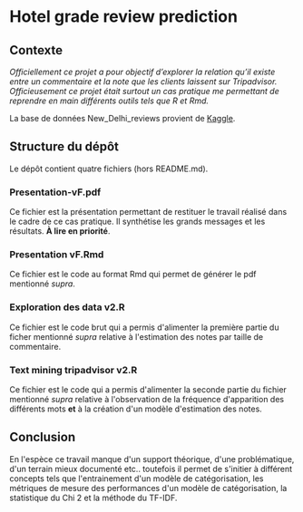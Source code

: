 # Hotel grade review prediction

## Contexte 
*Officiellement ce projet a pour objectif d’explorer la relation qu’il existe
entre un commentaire et la note que les clients laissent sur Tripadvisor.
Officieusement ce projet était surtout un cas pratique me permettant de
reprendre en main différents outils tels que R et Rmd.*

La base de données New_Delhi_reviews provient de 
[Kaggle]([https://www.kaggle.com/datasets/arnabchaki/tripadvisor-reviews-2023]).

## Structure du dépôt
Le dépôt contient quatre fichiers (hors README.md).

### Presentation-vF.pdf 
Ce fichier est la présentation permettant de restituer le travail réalisé dans le cadre de ce cas pratique. Il synthétise les grands messages et les résultats. **À lire en priorité**.

### Presentation vF.Rmd
Ce fichier est le code au format Rmd qui permet de générer le pdf mentionné _supra_. 

### Exploration des data v2.R 
Ce fichier est le code brut qui a permis d'alimenter la première partie du ficher mentionné _supra_ relative à l'estimation des notes par taille de commentaire. 

### Text mining tripadvisor v2.R 
Ce fichier est le code qui a permis d'alimenter la seconde partie du fichier mentionné _supra_ relative à l'observation de la fréquence d'apparition des différents mots **et** à la création d'un modèle d'estimation des notes. 

## Conclusion 
En l'espèce ce travail manque d'un support théorique, d'une problématique, d'un terrain mieux documenté etc.. toutefois il permet de s'initier à différent concepts tels que l'entrainement d'un modèle de catégorisation, les métriques de mesure des performances d'un modèle de catégorisation, la statistique du Chi 2 et la méthode du TF-IDF. 

